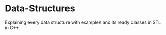 # Data-Structures
Explaining every data structure with examples and its ready classes in STL in C++
